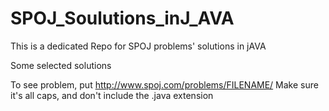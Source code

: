 # SPOJ_Soulutions_inJ_AVA
This is a dedicated Repo for SPOJ problems' solutions in jAVA

Some selected solutions

To see problem, put http://www.spoj.com/problems/FILENAME/ Make sure it's all caps, and don't include the .java extension
